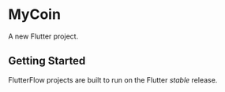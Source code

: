 # MyCoin

A new Flutter project.

## Getting Started

FlutterFlow projects are built to run on the Flutter _stable_ release.
